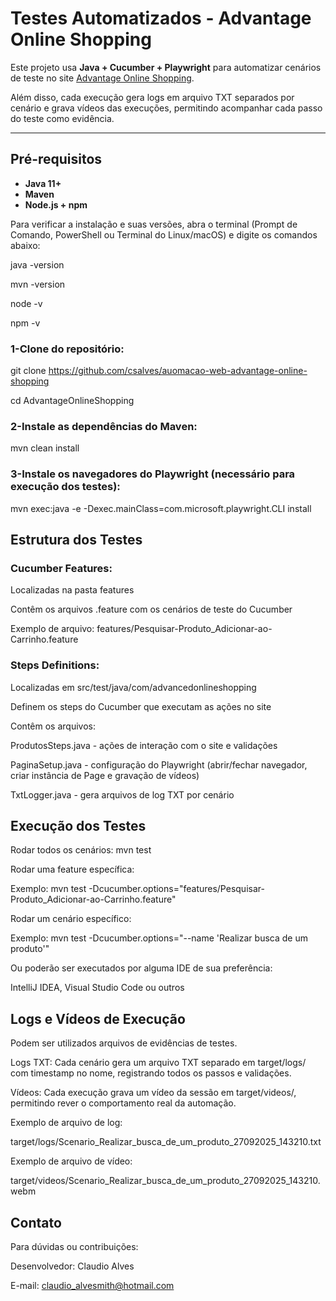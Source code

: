 # Testes Automatizados - Advantage Online Shopping

Este projeto usa **Java + Cucumber + Playwright** para automatizar cenários de teste no site [Advantage Online Shopping](https://www.advantageonlineshopping.com/).

Além disso, cada execução gera logs em arquivo TXT separados por cenário e grava vídeos das execuções, permitindo acompanhar cada passo do teste como evidência.

---

## Pré-requisitos

- **Java 11+**
- **Maven**
- **Node.js + npm**

Para verificar a instalação e suas versões, abra o terminal (Prompt de Comando, PowerShell ou Terminal do Linux/macOS) e digite os comandos abaixo:

java -version

mvn -version

node -v

npm -v

### 1-Clone do repositório:

git clone https://github.com/csalves/auomacao-web-advantage-online-shopping

cd AdvantageOnlineShopping

### 2-Instale as dependências do Maven:

mvn clean install

### 3-Instale os navegadores do Playwright (necessário para execução dos testes):

mvn exec:java -e -Dexec.mainClass=com.microsoft.playwright.CLI install


## Estrutura dos Testes

### Cucumber Features:

Localizadas na pasta features

Contêm os arquivos .feature com os cenários de teste do Cucumber

Exemplo de arquivo: features/Pesquisar-Produto_Adicionar-ao-Carrinho.feature

### Steps Definitions:

Localizadas em src/test/java/com/advancedonlineshopping

Definem os steps do Cucumber que executam as ações no site

Contêm os arquivos:

ProdutosSteps.java - ações de interação com o site e validações

PaginaSetup.java - configuração do Playwright (abrir/fechar navegador, criar instância de Page e gravação de vídeos)

TxtLogger.java - gera arquivos de log TXT por cenário

## Execução dos Testes

Rodar todos os cenários: mvn test

Rodar uma feature específica:

Exemplo: mvn test -Dcucumber.options="features/Pesquisar-Produto_Adicionar-ao-Carrinho.feature"

Rodar um cenário específico:

Exemplo: mvn test -Dcucumber.options="--name 'Realizar busca de um produto'"

Ou poderão ser executados por alguma IDE de sua preferência:

IntelliJ IDEA, Visual Studio Code ou outros

## Logs e Vídeos de Execução

Podem ser utilizados arquivos de evidências de testes.

Logs TXT: Cada cenário gera um arquivo TXT separado em target/logs/ com timestamp no nome, registrando todos os passos e validações.

Vídeos: Cada execução grava um vídeo da sessão em target/videos/, permitindo rever o comportamento real da automação.

Exemplo de arquivo de log:

target/logs/Scenario_Realizar_busca_de_um_produto_27092025_143210.txt

Exemplo de arquivo de vídeo:

target/videos/Scenario_Realizar_busca_de_um_produto_27092025_143210.webm

## Contato

Para dúvidas ou contribuições:

Desenvolvedor: Claudio Alves

E-mail: claudio_alvesmith@hotmail.com
